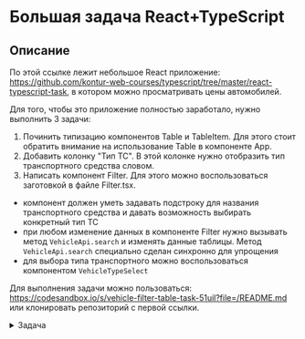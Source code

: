 # Большая задача React+TypeScript


## Описание

По этой ссылке лежит небольшое React приложение: https://github.com/kontur-web-courses/typescript/tree/master/react-typescript-task, в котором можно просматривать цены автомобилей.

Для того, чтобы это приложение полностью заработало, нужно выполнить 3 задачи:

1. Починить типизацию компонентов Table и TableItem. Для этого стоит обратить внимание на использование Table в компоненте App.
2. Добавить колонку "Тип ТС". В этой колонке нужно отобразить тип транспортного средства словом.
3. Написать компонент Filter. Для этого можно воспользоваться заготовкой в файле Filter.tsx.

- компонент должен уметь задавать подстроку для названия транспортного средства и давать возможность выбирать конкретный тип ТС
- при любом изменение данных в компоненте Filter нужно вызывать метод `VehicleApi.search` и изменять данные таблицы. Метод `VehicleApi.search` специально сделан синхронно для упрощения
- для выбора типа транспортного можно воспользоваться компонентом `VehicleTypeSelect`

Для выполнения задачи можно пользоваться: https://codesandbox.io/s/vehicle-filter-table-task-51uil?file=/README.md или клонировать репозиторий с первой ссылки.


<details>
<summary>Задача</summary>

## Задача

Перед вами небольшое React приложение, в котором можно просматривать цены автомобилей. Для того, чтобы это приложение
полностью заработало, нужно выполнить 3 задачи:

1. Починить типизацию компонентов Table и TableItem. Для этого стоит обратить внимание на использование Table в компоненте 
App
2. Добавить колонку "Тип ТС". В этой колонке нужно отобразить тип транспортного средства словом.
3. Написать компонент Filter. Для этого можно воспользоваться заготовкой в файле `Filter.tsx`.
  - компонент должен уметь задавать подстроку для названия транспортного средства и давать возможность выбирать конкретный
  тип ТС
  - при любом изменение данных в компоненте Filter нужно вызывать метод `VehicleApi.search` и изменять данные таблицы. 
  Метод `VehicleApi.search` специально сделан синхронно для упрощения
  - для выбора типа транспортного средства можно воспользоваться компонентом `VehicleTypeSelect`
  
## IDE

Для выполнения задания можно склонировать этот репозиторий и выполнять его в любой IDE. Или можно перейти в 
[CodeSandbox](https://codesandbox.io/s/vehicle-filter-table-task-51uil?file=/README.md) и выполнять его в онлайн-IDE.
  
## Запуск
Этот проект создан на основе [CRA](https://create-react-app.dev/docs/getting-started/). Для запуска приложения нужно:
- "подтянуть" зависимости командой `npm install` или `yarn`
- выполнить команду `npm start` или `yarn start` для запуска сервера
- приложение доступно по `http://localhost:3000/`


</details>